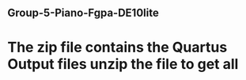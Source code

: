 ## Group-5-Piano-Fgpa-DE10lite

# The zip file contains the Quartus Output files unzip the file to get all
